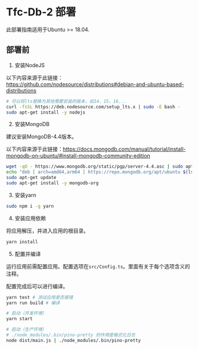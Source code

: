 # Tfc-Db-2 部署

此部署指南适用于Ubuntu >= 18.04.

## 部署前

1. 安装NodeJS

以下内容来源于此链接：https://github.com/nodesource/distributions#debian-and-ubuntu-based-distributions

```bash
# 可以将lts替换为其他需要安装的版本，如14，15，16...
curl -fsSL https://deb.nodesource.com/setup_lts.x | sudo -E bash -
sudo apt-get install -y nodejs
```

2. 安装MongoDB

建议安装MongoDB-4.4版本。

以下内容来源于此链接：https://docs.mongodb.com/manual/tutorial/install-mongodb-on-ubuntu/#install-mongodb-community-edition

```bash
wget -qO - https://www.mongodb.org/static/pgp/server-4.4.asc | sudo apt-key add -
echo "deb [ arch=amd64,arm64 ] https://repo.mongodb.org/apt/ubuntu $(lsb_release -s -c)/mongodb-org/4.4 multiverse" | sudo tee /etc/apt/sources.list.d/mongodb-org-4.4.list
sudo apt-get update
sudo apt-get install -y mongodb-org
```

3. 安装yarn

```bash
sudo npm i -g yarn
```

4. 安装应用依赖

将应用解压，并进入应用的根目录。

```bash
yarn install
```

5. 配置并编译

运行应用前需配置应用。配置选项在`src/Config.ts`。里面有关于每个选项含义的注释。

配置完成后可以进行编译。

```bash
yarn test # 测试应用是否报错
yarn run build # 编译

# 启动（开发环境）
yarn start

# 启动（生产环境）
# ./node_modules/.bin/pino-pretty 的作用是格式化日志
node dist/main.js | ./node_modules/.bin/pino-pretty

```